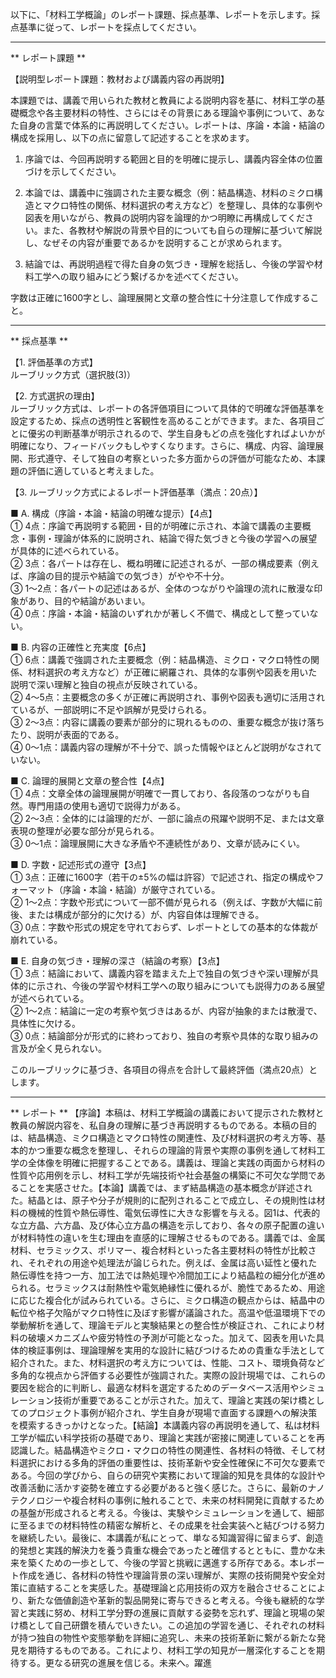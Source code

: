 以下に、「材料工学概論」のレポート課題、採点基準、レポートを示します。採点基準に従って、レポートを採点してください。

---------------------------------------
** レポート課題 **

【説明型レポート課題：教材および講義内容の再説明】

本課題では、講義で用いられた教材と教員による説明内容を基に、材料工学の基礎概念や各主要材料の特性、さらにはその背景にある理論や事例について、あなた自身の言葉で体系的に再説明してください。レポートは、序論・本論・結論の構成を採用し、以下の点に留意して記述することを求めます。

1. 序論では、今回再説明する範囲と目的を明確に提示し、講義内容全体の位置づけを示してください。

2. 本論では、講義中に強調された主要な概念（例：結晶構造、材料のミクロ構造とマクロ特性の関係、材料選択の考え方など）を整理し、具体的な事例や図表を用いながら、教員の説明内容を論理的かつ明瞭に再構成してください。また、各教材や解説の背景や目的についても自らの理解に基づいて解説し、なぜその内容が重要であるかを説明することが求められます。

3. 結論では、再説明過程で得た自身の気づき・理解を総括し、今後の学習や材料工学への取り組みにどう繋げるかを述べてください。

字数は正確に1600字とし、論理展開と文章の整合性に十分注意して作成すること。

---------------------------------------
** 採点基準 **

【1. 評価基準の方式】  
ルーブリック方式（選択肢(3)）

【2. 方式選択の理由】  
ルーブリック方式は、レポートの各評価項目について具体的で明確な評価基準を設定するため、採点の透明性と客観性を高めることができます。また、各項目ごとに優劣の判断基準が明示されるので、学生自身もどの点を強化すればよいかが明確になり、フィードバックもしやすくなります。さらに、構成、内容、論理展開、形式遵守、そして独自の考察といった多方面からの評価が可能なため、本課題の評価に適していると考えました。

【3. ルーブリック方式によるレポート評価基準（満点：20点）】  

■ A. 構成（序論・本論・結論の明確な提示）【4点】  
① 4点：序論で再説明する範囲・目的が明確に示され、本論で講義の主要概念・事例・理論が体系的に説明され、結論で得た気づきと今後の学習への展望が具体的に述べられている。  
② 3点：各パートは存在し、概ね明確に記述されるが、一部の構成要素（例えば、序論の目的提示や結論での気づき）がやや不十分。  
③ 1～2点：各パートの記述はあるが、全体のつながりや論理の流れに散漫な印象があり、目的や結論があいまい。  
④ 0点：序論・本論・結論のいずれかが著しく不備で、構成として整っていない。

■ B. 内容の正確性と充実度【6点】  
① 6点：講義で強調された主要概念（例：結晶構造、ミクロ・マクロ特性の関係、材料選択の考え方など）が正確に網羅され、具体的な事例や図表を用いた説明で深い理解と独自の視点が反映されている。  
② 4～5点：主要概念の多くが正確に再説明され、事例や図表も適切に活用されているが、一部説明に不足や誤解が見受けられる。  
③ 2～3点：内容に講義の要素が部分的に現れるものの、重要な概念が抜け落ちたり、説明が表面的である。  
④ 0～1点：講義内容の理解が不十分で、誤った情報やほとんど説明がなされていない。

■ C. 論理的展開と文章の整合性【4点】  
① 4点：文章全体の論理展開が明確で一貫しており、各段落のつながりも自然。専門用語の使用も適切で説得力がある。  
② 2～3点：全体的には論理的だが、一部に論点の飛躍や説明不足、または文章表現の整理が必要な部分が見られる。  
③ 0～1点：論理展開に大きな矛盾や不連続性があり、文章が読みにくい。

■ D. 字数・記述形式の遵守【3点】  
① 3点：正確に1600字（若干の±5%の幅は許容）で記述され、指定の構成やフォーマット（序論・本論・結論）が厳守されている。  
② 1～2点：字数や形式について一部不備が見られる（例えば、字数が大幅に前後、または構成が部分的に欠ける）が、内容自体は理解できる。  
③ 0点：字数や形式の規定を守れておらず、レポートとしての基本的な体裁が崩れている。

■ E. 自身の気づき・理解の深さ（結論の考察）【3点】  
① 3点：結論において、講義内容を踏まえた上で独自の気づきや深い理解が具体的に示され、今後の学習や材料工学への取り組みについても説得力のある展望が述べられている。  
② 1～2点：結論に一定の考察や気づきはあるが、内容が抽象的または散漫で、具体性に欠ける。  
③ 0点：結論部分が形式的に終わっており、独自の考察や具体的な取り組みの言及が全く見られない。

このルーブリックに基づき、各項目の得点を合計して最終評価（満点20点）とします。

---------------------------------------
** レポート **
【序論】本稿は、材料工学概論の講義において提示された教材と教員の解説内容を、私自身の理解に基づき再説明するものである。本稿の目的は、結晶構造、ミクロ構造とマクロ特性の関連性、及び材料選択の考え方等、基本的かつ重要な概念を整理し、それらの理論的背景や実際の事例を通して材料工学の全体像を明確に把握することである。講義は、理論と実践の両面から材料の性質や応用例を示し、材料工学が先端技術や社会基盤の構築に不可欠な学問であることを実感させた。【本論】講義では、まず結晶構造の基本概念が詳述された。結晶とは、原子や分子が規則的に配列されることで成立し、その規則性は材料の機械的性質や熱伝導性、電気伝導性に大きな影響を与える。図1は、代表的な立方晶、六方晶、及び体心立方晶の構造を示しており、各々の原子配置の違いが材料特性の違いを生む理由を直感的に理解させるものである。講義では、金属材料、セラミックス、ポリマー、複合材料といった各主要材料の特性が比較され、それぞれの用途や処理法が論じられた。例えば、金属は高い延性と優れた熱伝導性を持つ一方、加工法では熱処理や冷間加工により結晶粒の細分化が進められる。セラミックスは耐熱性や電気絶縁性に優れるが、脆性であるため、用途に応じた複合化が試みられている。さらに、ミクロ構造の観点からは、結晶中の転位や格子欠陥がマクロ特性に及ぼす影響が議論された。高温や低温環境下での挙動解析を通して、理論モデルと実験結果との整合性が検証され、これにより材料の破壊メカニズムや疲労特性の予測が可能となった。加えて、図表を用いた具体的検証事例は、理論理解を実用的な設計に結びつけるための貴重な手法として紹介された。また、材料選択の考え方については、性能、コスト、環境負荷など多角的な視点から評価する必要性が強調された。実際の設計現場では、これらの要因を総合的に判断し、最適な材料を選定するためのデータベース活用やシミュレーション技術が重要であることが示された。加えて、理論と実践の架け橋としてのプロジェクト事例が紹介され、学生自身が現場で直面する課題への解決策を模索するきっかけとなった。【結論】本講義内容の再説明を通して、私は材料工学が幅広い科学技術の基礎であり、理論と実践が密接に関連していることを再認識した。結晶構造やミクロ・マクロの特性の関連性、各材料の特徴、そして材料選択における多角的評価の重要性は、技術革新や安全性確保に不可欠な要素である。今回の学びから、自らの研究や実務において理論的知見を具体的な設計や改善活動に活かす姿勢を確立する必要があると強く感じた。さらに、最新のナノテクノロジーや複合材料の事例に触れることで、未来の材料開発に貢献するための基盤が形成されると考える。今後は、実験やシミュレーションを通して、細部に至るまでの材料特性の精密な解析と、その成果を社会実装へと結びつける努力を継続したい。最後に、本講義が私にとって、単なる知識習得に留まらず、創造的発想と実践的解決力を養う貴重な機会であったと確信するとともに、豊かな未来を築くための一歩として、今後の学習と挑戦に邁進する所存である。本レポート作成を通じ、各材料の特性や理論背景の深い理解が、実際の技術開発や安全対策に直結することを実感した。基礎理論と応用技術の双方を融合させることにより、新たな価値創造や革新的製品開発に寄与できると考える。今後も継続的な学習と実践に努め、材料工学分野の進展に貢献する姿勢を忘れず、理論と現場の架け橋として自己研鑽を積んでいきたい。この追加の学習を通じ、それぞれの材料が持つ独自の物性や変態挙動を詳細に追究し、未来の技術革新に繋がる新たな発見を期待するものである。これにより、材料工学の知見が一層深化することを期待する。更なる研究の進展を信じる。未来へ。躍進

